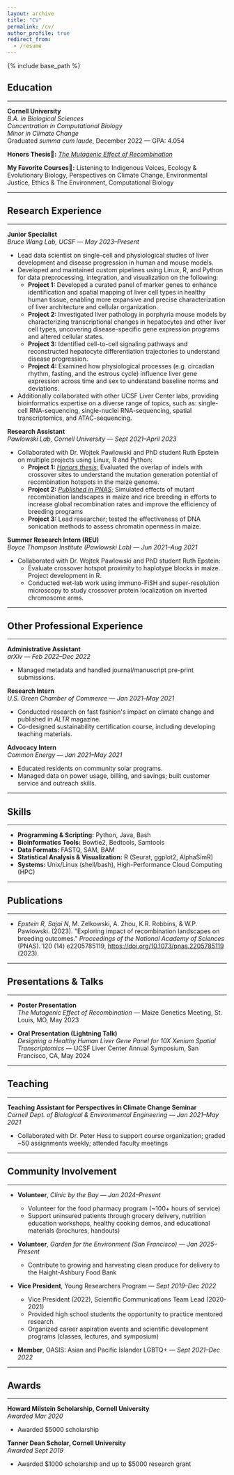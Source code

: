```yaml
---
layout: archive
title: "CV"
permalink: /cv/
author_profile: true
redirect_from:
  - /resume
---
```


{% include base_path %}

## Education  
---

**Cornell University**  
*B.A. in Biological Sciences*  
*Concentration in Computational Biology*  
*Minor in Climate Change*    
Graduated *summa cum laude*, December 2022 — GPA: 4.054  

**Honors Thesis🦋:** [*The Mutagenic Effect of Recombination*](https://16nikita.github.io/publication/2010-10-01-paper-title-number-2)

**My Favorite Courses🌟:** Listening to Indigenous Voices, Ecology & Evolutionary Biology, Perspectives on Climate Change, Environmental Justice, Ethics & The Environment, Computational Biology

---

## Research Experience  
---

**Junior Specialist**  
*Bruce Wang Lab, UCSF* — *May 2023–Present*  
- Lead data scientist on single-cell and physiological studies of liver development and disease progression in human and mouse models.
- Developed and maintained custom pipelines using Linux, R, and Python for data preprocessing, integration, and visualization on the following:  
  - **Project 1:** Developed a curated panel of marker genes to enhance identification and spatial mapping of liver cell types in healthy human tissue, enabling more expansive and precise characterization of liver architecture and cellular organization. 
  - **Project 2:** Investigated liver pathology in porphyria mouse models by characterizing transcriptional changes in hepatocytes and other liver cell types, uncovering disease-specific gene expression programs and altered cellular states. 
  - **Project 3:** Identified cell-to-cell signaling pathways and reconstructed hepatocyte differentiation trajectories to understand disease progression. 
  - **Project 4:** Examined how physiological processes (e.g. circadian rhythm, fasting, and the estrous cycle) influence liver gene expression across time and sex to understand baseline norms and deviations.   
- Additionally collaborated with other UCSF Liver Center labs, providing bioinformatics expertise on a diverse range of topics, such as: single-cell RNA-sequencing, single-nuclei RNA-sequencing, spatial transcriptomics, and ATAC-sequencing.


**Research Assistant**  
*Pawlowski Lab, Cornell University* — *Sept 2021–April 2023*  
- Collaborated with Dr. Wojtek Pawlowski and PhD student Ruth Epstein on multiple projects using Linux, R and Python:  
  - **Project 1:** [*Honors thesis;*](https://16nikita.github.io/publication/2010-10-01-paper-title-number-2) Evaluated the overlap of indels with crossover sites to understand the mutation generation potential of recombination hotspots in the maize genome.
  - **Project 2:** [*Published in PNAS;*](https://16nikita.github.io/publication/2009-10-01-paper-title-number-1) Simulated effects of mutant recombination landscapes in maize and rice breeding in efforts to increase global recombination rates and improve the efficiency of breeding programs   
  - **Project 3:** Lead researcher; tested the effectiveness of DNA sonication methods to assess chromatin openness in maize.

**Summer Research Intern (REU)**  
*Boyce Thompson Institute (Pawlowski Lab)* — *Jun 2021–Aug 2021*  
- Collaborated with Dr. Wojtek Pawlowski and PhD student Ruth Epstein:
  - Evaluate crossover hotspot proximity to haplotype blocks in maize. Project development in R.
  - Conducted wet-lab work using immuno-FiSH and super-resolution microscopy to study crossover protein localization on inverted chromosome arms.  

---

## Other Professional Experience  
---

**Administrative Assistant**  
*arXiv* — *Feb 2022–Dec 2022*  
- Managed metadata and handled journal/manuscript pre-print submissions.

**Research Intern**  
*U.S. Green Chamber of Commerce* — *Jan 2021–May 2021*  
- Conducted research on fast fashion's impact on climate change and published in *ALTR* magazine.  
- Co-designed sustainability certification course, including developing teaching materials.

**Advocacy Intern**  
*Common Energy* — *Jan 2021–May 2021*  
- Educated residents on community solar programs.  
- Managed data on power usage, billing, and savings; built customer service and outreach skills.

---

## Skills  
---

- **Programming & Scripting:** Python, Java, Bash  
- **Bioinformatics Tools:** Bowtie2, Bedtools, Samtools  
- **Data Formats:** FASTQ, SAM, BAM  
- **Statistical Analysis & Visualization:** R (Seurat, ggplot2, AlphaSimR)  
- **Systems:** Unix/Linux (shell/bash), High-Performance Cloud Computing (HPC)

---

## Publications  
---

- *Epstein R, Sajai N*, M. Zelkowski, A. Zhou, K.R. Robbins, & W.P. Pawlowski. (2023). "Exploring impact of recombination landscapes on breeding outcomes." *Proceedings of the National Academy of Sciences* (PNAS). 120 (14) e2205785119, https://doi.org/10.1073/pnas.2205785119 (2023).

---

## Presentations & Talks  
---
- **Poster Presentation**   
  *The Mutagenic Effect of Recombination* — Maize Genetics Meeting, St. Louis, MO, May 2023  

- **Oral Presentation (Lightning Talk)**  
  *Designing a Healthy Human Liver Gene Panel for 10X Xenium Spatial Transcriptomics* — UCSF Liver Center Annual Symposium, San Francisco, CA, May 2024

---

## Teaching  
---

**Teaching Assistant for Perspectives in Climate Change Seminar**  
*Cornell Dept. of Biological & Environmental Engineering* — *Jan 2021–May 2021*  
- Collaborated with Dr. Peter Hess to support course organization; graded ~50 assignments weekly; attended faculty meetings

---

## Community Involvement  
---

- **Volunteer**, *Clinic by the Bay* — *Jan 2024–Present*  
  - Volunteer for the food pharmacy program (~100+ hours of service)  
  - Support uninsured patients through grocery delivery, nutrition education workshops, healthy cooking demos, and educational materials (brochures, handouts)

- **Volunteer**, *Garden for the Environment (San Francisco)* — *Jan 2025–Present*  
  - Contribute to growing and harvesting clean produce for delivery to the Haight-Ashbury Food Bank

- **Vice President**, Young Researchers Program — *Sept 2019–Dec 2022*   
  - Vice President (2022), Scientific Communications Team Lead (2020-2021)
  - Provided high school students the opportunity to practice mentored research
  - Organized career aspiration events and scientific development programs (classes, lectures, and symposium)
- **Member**, OASIS: Asian and Pacific Islander LGBTQ+ — *Sept 2021–Dec 2022*

---

## Awards  
---

**Howard Milstein Scholarship, Cornell University**  
*Awarded Mar 2020*  
- Awarded $5000 scholarship

**Tanner Dean Scholar, Cornell University**  
*Awarded Sept 2019*  
- Awarded $1000 scholarship and up to $5000 research grant


